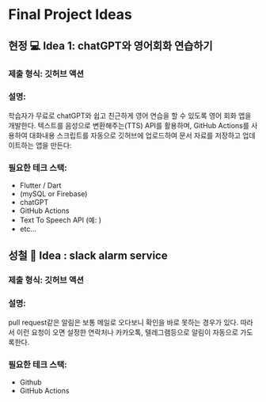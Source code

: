 # Final Project Ideas

## 현정 💻 Idea 1: chatGPT와 영어회화 연습하기

### 제출 형식: 깃허브 액션

### 설명:
학습자가 무료로 chatGPT와 쉽고 친근하게 영어 연습을 할 수 있도록 영어 회화 앱을 개발한다. 텍스트를 음성으로 변환해주는(TTS) API를 활용하며, GitHub Actions를 사용하여 대화내용 스크립트를 자동으로 깃허브에 업로드하여 문서 자료를 저장하고 업데이트하는 앱을 만든다:

### 필요한 테크 스택:
- Flutter / Dart
- (mySQL or Firebase)
- chatGPT
- GitHub Actions
- Text To Speech API (예: )
- etc...

## 성철 📱 Idea : slack alarm service

### 제출 형식: 깃허브 액션

### 설명:
pull request같은 알림은 보통 메일로 오다보니 확인을 바로 못하는 경우가 있다. 따라서 이런 요청이 오면 설정한 연락처나 카카오톡, 텔레그램등으로 알림이 자동으로 가도록한다.


### 필요한 테크 스택:
- Github
- GitHub Actions
